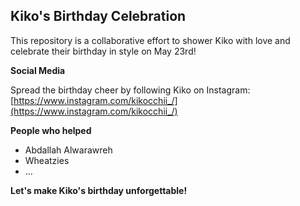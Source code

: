 ## Kiko's Birthday Celebration 

This repository is a collaborative effort to shower Kiko with love and celebrate their birthday in style on May 23rd! 

**Social Media**

Spread the birthday cheer by following Kiko on Instagram: [https://www.instagram.com/kikocchii_/](https://www.instagram.com/kikocchii_/) 

**People who helped**

*  Abdallah Alwarawreh
*  Wheatzies
*  ...

**Let's make Kiko's birthday unforgettable!**
